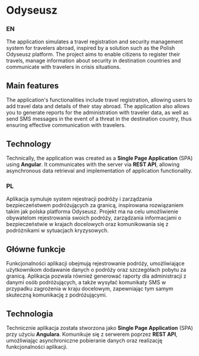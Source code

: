 # Odyseusz

### EN
The application simulates a travel registration and security management system for travelers abroad, inspired by a solution such as the Polish Odyseusz platform. The project aims to enable citizens to register their travels, manage information about security in destination countries and communicate with travelers in crisis situations.

## Main features
The application's functionalities include travel registration, allowing users to add travel data and details of their stay abroad. The application also allows you to generate reports for the administration with traveler data, as well as send SMS messages in the event of a threat in the destination country, thus ensuring effective communication with travelers.

## Technology
Technically, the application was created as a **Single Page Application** (SPA) using **Angular**. It communicates with the server via **REST API**, allowing asynchronous data retrieval and implementation of application functionality.


### PL
Aplikacja symuluje system rejestracji podróży i zarządzania bezpieczeństwem podróżujących za granicą, inspirowana rozwiązaniem takim jak polska platforma Odyseusz. Projekt ma na celu umożliwienie obywatelom rejestrowania swoich podróży, zarządzania informacjami o bezpieczeństwie w krajach docelowych oraz komunikowania się z podróżnikami w sytuacjach kryzysowych.

## Główne funkcje
Funkcjonalności aplikacji obejmują rejestrowanie podróży, umożliwiające użytkownikom dodawanie danych o podróży oraz szczegółach pobytu za granicą. Aplikacja pozwala również generować raporty dla administracji z danymi osób podróżujących, a także wysyłać komunikaty SMS w przypadku zagrożenia w kraju docelowym, zapewniając tym samym skuteczną komunikację z podróżującymi.

## Technologia
Technicznie aplikacja została stworzona jako **Single Page Application** (SPA) przy użyciu **Angulara**. Komunikuje się z serwerem poprzez **REST API**, umożliwiając asynchroniczne pobieranie danych oraz realizację funkcjonalności aplikacji.
